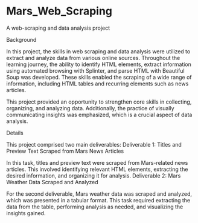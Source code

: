 # Mars_Web_Scraping
A web-scraping and data analysis project

Background

In this project, the skills in web scraping and data analysis were utilized to extract and analyze data from various online sources. Throughout the learning journey, the ability to identify HTML elements, extract information using automated browsing with Splinter, and parse HTML with Beautiful Soup was developed. These skills enabled the scraping of a wide range of information, including HTML tables and recurring elements such as news articles.

This project provided an opportunity to strengthen core skills in collecting, organizing, and analyzing data. Additionally, the practice of visually communicating insights was emphasized, which is a crucial aspect of data analysis.

Details

This project comprised two main deliverables:
Deliverable 1: Titles and Preview Text Scraped from Mars News Articles

In this task, titles and preview text were scraped from Mars-related news articles. This involved identifying relevant HTML elements, extracting the desired information, and organizing it for analysis.
Deliverable 2: Mars Weather Data Scraped and Analyzed

For the second deliverable, Mars weather data was scraped and analyzed, which was presented in a tabular format. This task required extracting the data from the table, performing analysis as needed, and visualizing the insights gained.